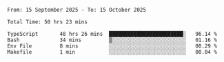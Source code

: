 <!--START_SECTION:waka-->

```abap
From: 15 September 2025 - To: 15 October 2025

Total Time: 50 hrs 23 mins

TypeScript       48 hrs 26 mins  ████████████████████████░   96.14 %
Bash             34 mins         ▒░░░░░░░░░░░░░░░░░░░░░░░░   01.16 %
Env File         8 mins          ░░░░░░░░░░░░░░░░░░░░░░░░░   00.29 %
Makefile         1 min           ░░░░░░░░░░░░░░░░░░░░░░░░░   00.04 %
```

<!--END_SECTION:waka-->
